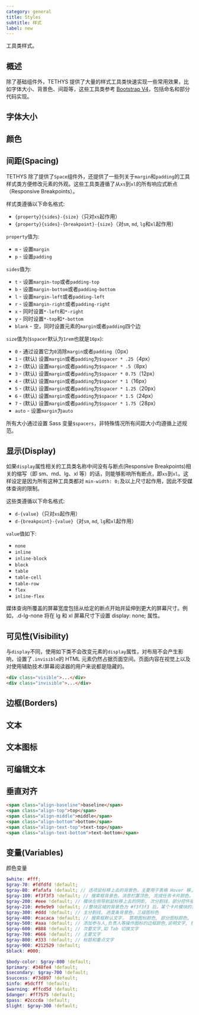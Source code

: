```yaml
---
category: general
title: Styles
subtitle: 样式
label: new
---
```


<alert>工具类样式。</alert>

## 概述
除了基础组件外，TETHYS 提供了大量的样式工具类快速实现一些常用效果，比如字体大小、背景色、间距等，这些工具类参考 [Bootstrap V4](https://v4.bootcss.com/)，包括命名和部分代码实现。

## 字体大小

<example name="thy-styles-font-size-example" />

## 颜色

<example name="thy-styles-color-example" />

## 间距(Spacing)

TETHYS 除了提供了`Space`组件外，还提供了一些列关于`margin`和`padding`的工具样式类方便修改元素的外观。这些工具类遵循了从`xs`到`xl`的所有响应式断点（Responsive Breakpoints）。

样式类遵循以下命名格式:
- `{property}{sides}-{size}`（只对`xs`起作用）
- `{property}{sides}-{breakpoint}-{size}`（对`sm`, `md`, `lg`和`xl`起作用）

`property`值为:
- `m` - 设置`margin`
- `p` - 设置`padding`

`sides`值为:
- `t` - 设置`margin-top`或者`padding-top`
- `b` - 设置`margin-bottom`或者`padding-bottom`
- `l` - 设置`margin-left`或者`padding-left`
- `r` - 设置`margin-right`或者`padding-right`
- `x` - 同时设置`*-left`和`*-right`
- `y` - 同时设置`*-top`和`*-bottom`
- `blank` - 空，同时设置元素的`margin`或者`padding`四个边

`size`值为(`$spacer`默认为`1rem`也就是`16px`):
- `0` - 通过设置它为`0`消除`margin`或者`padding`（0px）
- `1` - (默认) 设置`margin`或者`padding`为`$spacer * .25`（4px）
- `2` - (默认) 设置`margin`或者`padding`为`$spacer * .5`（8px）
- `3` - (默认) 设置`margin`或者`padding`为`$spacer * 0.75`（12px）
- `4` - (默认) 设置`margin`或者`padding`为`$spacer * 1`（16px）
- `5` - (默认) 设置`margin`或者`padding`为`$spacer * 1.25`（20px）
- `6` - (默认) 设置`margin`或者`padding`为`$spacer * 1.5`（24px）
- `7` - (默认) 设置`margin`或者`padding`为`$spacer * 1.75`（28px）
- `auto` - 设置`margin`为`auto`

<alert>所有大小通过设置 Sass 变量`$spacers`，非特殊情况所有间距大小均遵循上述规范。</alert>

<example name="thy-styles-spacing-example" />

## 显示(Display)

如果`display`属性相关的工具类名称中间没有与断点(Responsive Breakpoints)相关的缩写（即 sm、md、lg、xl 等）的话，则能够影响所有断点，即`xs`到`xl`。这样设定是因为所有这种工具类都对 `min-width: 0;`及以上尺寸起作用，因此不受媒体查询的限制。

这些类遵循以下命名格式:
- `d-{value}`（只对`xs`起作用）
- `d-{breakpoint}-{value}`（对`sm`, `md`, `lg`和`xl`起作用）

`value`值如下:
- `none`
- `inline`
- `inline-block`
- `block`
- `table`
- `table-cell`
- `table-row`
- `flex`
- `inline-flex`

<alert>媒体查询所覆盖的屏幕宽度包括从给定的断点开始并延伸到更大的屏幕尺寸。例如，.d-lg-none 将在 lg 和 xl 屏幕尺寸下设置 display: none; 属性。</alert>

<example name="thy-styles-display-example" />

## 可见性(Visibility)
与`display`不同，使用如下类不会改变元素的`display`属性，对布局不会产生影响，设置了`.invisible`的 HTML 元素仍然占据页面空间。页面内容在视觉上以及对使用辅助技术/屏幕阅读器的用户来说都是隐藏的。

```html
<div class="visible">...</div>
<div class="invisible">...</div>
```

## 边框(Borders)
<example name="thy-styles-borders-example" />

## 文本

<example name="thy-styles-text-example" />

## 文本图标

<example name="thy-styles-icon-text-example" />

## 可编辑文本

<example name="thy-styles-editable-example" />

## 垂直对齐

```html
<span class="align-baseline">baseline</span>
<span class="align-top">top</span>
<span class="align-middle">middle</span>
<span class="align-bottom">bottom</span>
<span class="align-text-top">text-top</span>
<span class="align-text-bottom">text-bottom</span>
```
<example name="thy-styles-vertical-align-example" />

## 变量(Variables)

颜色变量

```scss
$white: #fff;
$gray-70: #fdfdfd !default;
$gray-80: #fafafa !default; // 选项鼠标移上去的背景色，主要用于表格 Hover 移上去的颜色 和表格的编号背景色,
$gray-100: #f3f3f3 !default; // 搜索框背景色，消息栏置顶色, 完成任务卡片颜色， Popbox Menu 移上去的背景色
$gray-200: #eee !default; // 模块左侧导航鼠标移上去的阴影, 次分割线，部分控件描边, 消息评论图标使用
$gray-210: #e9e9e9 !default; //整块区域的背景色为 #f3f3f3 后，某个卡片模块的背景色，用于文件详情
$gray-300: #ddd !default; // 主分割线, 进度条背景色，三级图标色
$gray-400: #cacaca !default; // 搜索框默认文字， 禁用图标颜色, 部分图标颜色,
$gray-500: #aaa !default; // 添加参与人,负责人等操作图标的边框颜色,说明文字, 搜索框文字
$gray-600: #888 !default; // 次要文字,如 Tab 切换文字
$gray-700: #666 !default; // 主要文字
$gray-800: #333 !default; // 标题和重点文字
$gray-900: #212529 !default;
$black: #000;

$body-color: $gray-800 !default;
$primary: #348fe4 !default;
$secondary: $gray-700 !default;
$success: #73d897 !default;
$info: #5dcfff !default;
$warning: #ffcd5d !default;
$danger: #ff7575 !default;
$pass: #2cccda !default;
$light: $gray-300 !default;
```
